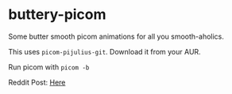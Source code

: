 # buttery-picom
Some butter smooth picom animations for all you smooth-aholics.

This uses `picom-pijulius-git`. Download it from your AUR.

Run picom with `picom -b`

Reddit Post: [Here](https://www.reddit.com/r/unixporn/comments/140w4mm/some_buttery_smooth_animations_before_runixporn/)
